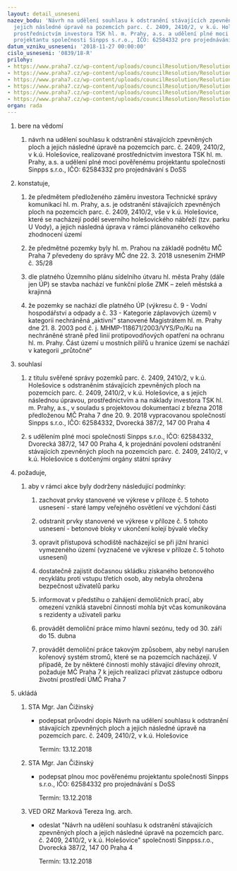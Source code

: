 ```yaml
---
layout: detail_usneseni
nazev_bodu: 'Návrh na udělení souhlasu k odstranění stávajících zpevněných ploch a
  jejich následné úpravě na pozemcích parc. č. 2409, 2410/2, v k.ú. Holešovice, realizované
  prostřednictvím investora TSK hl. m. Prahy, a.s. a udělení plné moci pověřenému
  projektantu společnosti Sinpps s.r.o., IČO: 62584332 pro projednávání s DoSS'
datum_vzniku_usneseni: '2018-11-27 00:00:00'
cislo_usneseni: '0839/18-R'
prilohy:
- https://www.praha7.cz/wp-content/uploads/councilResolution/Resolutions/30412/export/c1_duvodova_zprava_demolice_Acton~411026.docx
- https://www.praha7.cz/wp-content/uploads/councilResolution/Resolutions/30412/export/c2_pruvodniho_dopisu_demolice~411025.doc
- https://www.praha7.cz/wp-content/uploads/councilResolution/Resolutions/30412/export/c3_zadost_demolice_Acton~411024.pdf
- https://www.praha7.cz/wp-content/uploads/councilResolution/Resolutions/30412/export/C5_demolice_pozadavky~411022.pdf
- https://www.praha7.cz/wp-content/uploads/councilResolution/Resolutions/30412/export/c6_plna_moc_demolice~411021.doc
- https://www.praha7.cz/wp-content/uploads/councilResolution/Resolutions/30412/export/export~412182.pdf
organ: rada
---
```

<ol id="urzList" class="urzList_view"><li class="urzClass1" id=""><span name="1">bere na vědomí</span><ol class="urzOlClass decimal "><li class="urzClass2" id="" style="text-align: left;"><span><p>návrh na udělení souhlasu k odstranění stávajících zpevněných ploch a jejich následné úpravě na pozemcích parc. č. 2409, 2410/2, v k.ú. Holešovice, realizované prostřednictvím investora TSK hl. m. Prahy, a.s. a udělení plné moci pověřenému projektantu společnosti Sinpps s.r.o., IČO: 62584332 pro projednávání s DoSS</p></span></li></ol></li><li class="urzClass1" id=""><span name="50">konstatuje,</span><ol class="urzOlClass decimal " id=""><li class="urzClass2" id="" style="text-align: left;"><span><p>že předmětem předloženého záměru investora Technické správy komunikací hl. m. Prahy, a.s. je odstranění stávajících zpevněných ploch na pozemcích parc. č. 2409, 2410/2, vše v k.ú. Holešovice, které se nacházejí podél severního holešovického nábřeží (tzv. parku U Vody), a jejich následná úprava v rámci plánovaného celkového zhodnocení území</p></span></li><li class="urzClass2" id="" style="text-align: left;"><span><p>že předmětné pozemky byly hl. m. Prahou na základě podnětu MČ Praha 7 převedeny do správy MČ dne 22. 3. 2018 usnesením ZHMP č. 35/28</p></span></li><li class="urzClass2" id="" style="text-align: left;"><span><p>dle platného Územního plánu sídelního útvaru hl. města Prahy (dále jen ÚP) se stavba nachází ve funkční ploše ZMK – zeleň městská a krajinná</p></span></li><li class="urzClass2" id="" style="text-align: left;"><span><p>že pozemky se nachází dle platného ÚP (výkresu č. 9 - Vodní hospodářství a odpady a č. 33 - Kategorie záplavových území) v kategorii nechráněná „aktivní“ stanovené Magistrátem hl. m. Prahy dne 21. 8. 2003 pod č. j. MHMP-118671/2003/VYS/Po/Ku na nechráněné straně před linií protipovodňových opatření na ochranu hl. m. Prahy. Část území u mostních pilířů u hranice území se nachází v kategorii „průtočné“</p></span></li></ol></li><li class="urzClass1" id=""><span name="26">souhlasí</span><ol class="urzOlClass decimal "><li class="urzClass2" id="" style="text-align: left;"><span><p>z titulu svěřené správy pozemků&nbsp;parc. č. 2409, 2410/2, v k.ú. Holešovice s odstraněním stávajících zpevněných ploch na pozemcích parc. č. 2409, 2410/2, v k.ú. Holešovice, a s jejich následnou úpravou, prostřednictvím a na náklady investora TSK hl. m. Prahy, a.s., v souladu s projektovou dokumentací z března 2018 předloženou MČ Praha 7 dne 20. 9. 2018 vypracovanou společností Sinpps s.r.o., IČO: 62584332, Dvorecká 387/2, 147 00 Praha 4</p></span></li><li class="urzClass2" id="" style="text-align: left;"><span><p>s udělením plné moci společnosti Sinpps s.r.o., IČO: 62584332, Dvorecká 387/2, 147 00 Praha 4, k projednání povolení odstranění stávajících zpevněných ploch na pozemcích parc. č. 2409, 2410/2, v k.ú. Holešovice s dotčenými orgány státní správy</p></span></li></ol></li><li class="urzClass1" id=""><span name="63">požaduje,</span><ol class="urzOlClass decimal " id=""><li class="urzClass2" id="" style="text-align: left;"><span><p>aby v rámci akce byly dodrženy následující podmínky:</p></span><ol class="urzUlClass"><li class="urzClass3" id="" style="text-align: left;"><span><p>zachovat prvky stanovené ve výkrese v příloze č. 5 tohoto usnesení - staré lampy veřejného osvětlení ve výchdoní části</p></span></li><li class="urzClass3" id="" style="text-align: left;"><span><p>odstranit prvky stanovené ve výkrese v příloze č. 5 tohoto usnesení - betonové bloky v ukončení kolejí bývalé vlečky</p></span></li><li class="urzClass3" id="" style="text-align: left;"><span><p>opravit přístupová schodiště nacházející se při jižní hranici vymezeného území (vyznačené ve výkrese v příloze č. 5 tohoto usnesení)</p></span></li><li class="urzClass3" id="" style="text-align: left;"><span><p>dostatečně zajistit dočasnou skládku získaného betonového recyklátu proti vstupu třetích osob, aby nebyla ohrožena bezpečnost uživatelů parku</p></span></li><li class="urzClass3" id="" style="text-align: left;"><span><p>informovat v předstihu o zahájení demoličních prací, aby omezení vzniklá stavební činností mohla být včas komunikována s rezidenty a uživateli parku</p></span></li><li class="urzClass3" id="" style="text-align: left;"><span><p>provádět demoliční práce mimo hlavní sezónu, tedy od 30. září do 15. dubna</p></span></li><li class="urzClass3" id="" style="text-align: left;"><span><p>provádět demoliční práce takovým způsobem, aby nebyl narušen kořenový systém stromů, které se na pozemcích nacházejí. V případě, že by některé činnosti mohly stávající dřeviny ohrozit, požaduje MČ Praha 7 k jejich realizaci přizvat zástupce odboru životní prostředí ÚMČ Praha 7</p></span></li></ol></li></ol></li><li class="urzClass1" id="urzUkoly"><span name="1">ukládá</span><ol class="urzOlClass"><li class="urzClass2"><span><p>STA Mgr. Jan Čižinský</p></span><ul class="urzUlClass"><li class="urzClass3"><span><p>podepsat průvodní dopis Návrh na udělení souhlasu k odstranění stávajících zpevněných ploch a jejich následné úpravě na pozemcích parc. č. 2409, 2410/2, v k.ú. Holešovice</p></span><span class="urzUkolTermin">  Termín:&nbsp;13.12.2018</span></li></ul></li><li class="urzClass2"><span><p>STA Mgr. Jan Čižinský</p></span><ul class="urzUlClass"><li class="urzClass3"><span><p>podepsat plnou moc pověřenému projektantu společnosti Sinpps s.r.o., IČO: 62584332 pro projednávání s DoSS</p></span><span class="urzUkolTermin">  Termín:&nbsp;13.12.2018</span></li></ul></li><li class="urzClass2"><span><p>VED ORZ Marková Tereza Ing. arch.</p></span><ul class="urzUlClass"><li class="urzClass3"><span><p>odeslat "Návrh na udělení souhlasu k odstranění stávajících zpevněných ploch a jejich následné úpravě na pozemcích parc. č. 2409, 2410/2, v k.ú. Holešovice" společnosti Sinppss.r.o., Dvorecká 387/2, 147 00 Praha 4</p></span><span class="urzUkolTermin">  Termín:&nbsp;13.12.2018</span></li></ul></li></ol></li></ol>